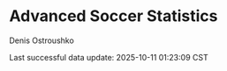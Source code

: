 # Advanced Soccer Statistics
Denis Ostroushko

<!-- gfm -->

Last successful data update: 2025-10-11 01:23:09 CST
